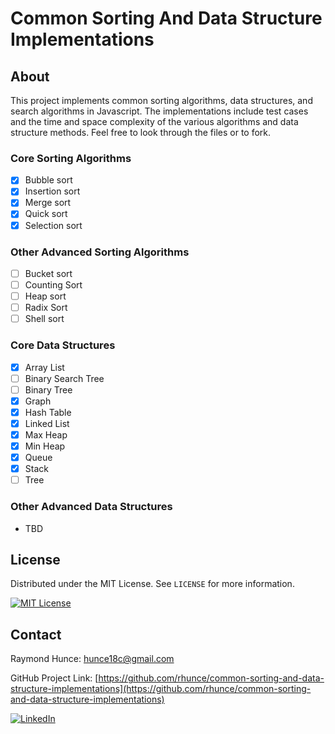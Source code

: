 # Common Sorting And Data Structure Implementations

## About
This project implements common sorting algorithms, data structures, and search algorithms in Javascript. The implementations include test cases and the time and space complexity of the various algorithms and data structure methods. Feel free to look through the files or to fork.

### Core Sorting Algorithms
- [x] Bubble sort
- [x] Insertion sort
- [x] Merge sort
- [x] Quick sort
- [x] Selection sort

### Other Advanced Sorting Algorithms
- [ ] Bucket sort
- [ ] Counting Sort
- [ ] Heap sort
- [ ] Radix Sort
- [ ] Shell sort

### Core Data Structures
- [x] Array List
- [ ] Binary Search Tree
- [ ] Binary Tree
- [x] Graph
- [x] Hash Table
- [x] Linked List
- [x] Max Heap
- [x] Min Heap
- [x] Queue
- [x] Stack
- [ ] Tree

### Other Advanced Data Structures
- TBD

## License

Distributed under the MIT License. See `LICENSE` for more information.

[![MIT License][license-shield]][license-url]

## Contact

Raymond Hunce: hunce18c@gmail.com

GitHub Project Link: [https://github.com/rhunce/common-sorting-and-data-structure-implementations](https://github.com/rhunce/common-sorting-and-data-structure-implementations)

[![LinkedIn][linkedin-shield]][linkedin-url]

<!-- License -->

[license-shield]: https://img.shields.io/github/license/othneildrew/Best-README-Template.svg?style=for-the-badge
[license-url]: https://opensource.org/license/mit/

<!-- LinkedIn -->

[linkedin-shield]: https://img.shields.io/badge/-LinkedIn-black.svg?style=for-the-badge&logo=linkedin&colorB=555
[linkedin-url]: https://www.linkedin.com/in/raymondhunce/